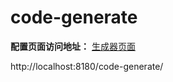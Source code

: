 # code-generate
**配置页面访问地址：** [生成器页面](http://localhost:8180/code-generate/) 

http://localhost:8180/code-generate/